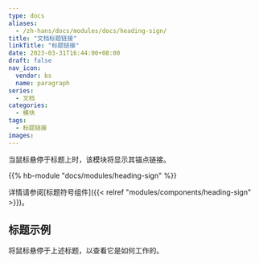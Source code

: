 ```yaml
---
type: docs
aliases:
  - /zh-hans/docs/modules/docs/heading-sign/
title: "文档标题链接"
linkTitle: "标题链接"
date: 2023-03-31T16:44:00+08:00
draft: false
nav_icon:
  vendor: bs
  name: paragraph
series:
  - 文档
categories:
  - 模块
tags:
  - 标题链接
images:
---
```


当鼠标悬停于标题上时，该模块将显示其锚点链接。

<!--more-->

{{% hb-module "docs/modules/heading-sign" %}}

详情请参阅[标题符号组件]({{< relref "modules/components/heading-sign" >}})。

## 标题示例

将鼠标悬停于上述标题，以查看它是如何工作的。
